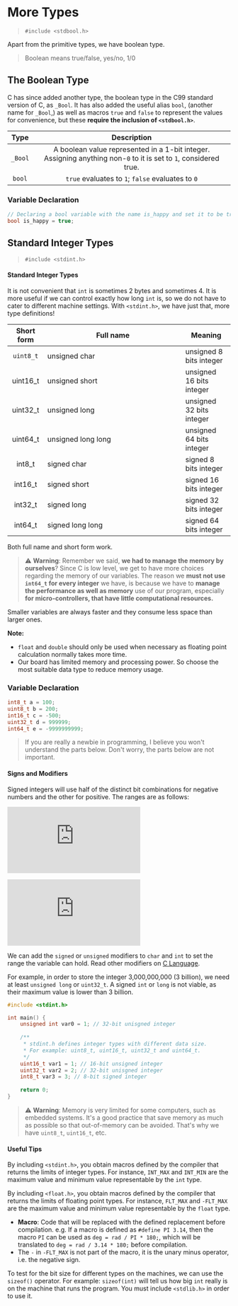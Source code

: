 # More Types

> `#include <stdbool.h>`

Apart from the primitive types, we have boolean type.

> Boolean means true/false, yes/no, 1/0

## The Boolean Type

C has since added another type, the boolean type in the C99 standard version of C, as `_Bool`. It has also added the useful alias `bool`, (another name for `_Bool`,) as well as macros `true` and `false` to represent the values for convenience, but these **require the inclusion of `<stdbool.h>`**.


|  Type  |                                                   Description                                                   |
| :-----: | :--------------------------------------------------------------------------------------------------------------: |
| `_Bool` | A boolean value represented in a 1-bit integer. Assigning anything non-`0` to it is set to `1`, considered true. |
| `bool` |                                `true` evaluates to `1`; `false` evaluates to `0`                                |

### Variable Declaration

```c
// Declaring a bool variable with the name is_happy and set it to be true
bool is_happy = true; 
```

## Standard Integer Types

> `#include <stdint.h>`

#### Standard Integer Types

It is not convenient that `int` is sometimes 2 bytes and sometimes 4. It is more useful if we can control exactly how long `int` is, so we do not have to cater to different machine settings. With `<stdint.h>`, we have just that, more type definitions!

<table><thead><tr><th align="center">Short form</th><th width="295.7333577473958">Full name</th><th>Meaning</th></tr></thead><tbody><tr><td align="center"><code>uint8_t</code></td><td>unsigned char</td><td>unsigned 8 bits integer</td></tr><tr><td align="center">uint16_t</td><td>unsigned short</td><td>unsigned 16 bits integer</td></tr><tr><td align="center">uint32_t</td><td>unsigned long</td><td>unsigned 32 bits integer</td></tr><tr><td align="center">uint64_t</td><td>unsigned long long</td><td>unsigned 64 bits integer</td></tr><tr><td align="center">int8_t</td><td>signed char</td><td>signed 8 bits integer</td></tr><tr><td align="center">int16_t</td><td>signed short</td><td>signed 16 bits integer</td></tr><tr><td align="center">int32_t</td><td>signed long</td><td>signed 32 bits integer</td></tr><tr><td align="center">int64_t</td><td>signed long long</td><td>signed 64 bits integer</td></tr></tbody></table>

Both full name and short form work.

> :warning: **Warning**: Remember we said, **we had to manage the memory by ourselves**? Since C is low level, we get to have more choices regarding the memory of our variables. The reason we **must not use `int64_t` for every integer** we have, is because we have to **manage the performance as well as memory** use of our program, especially **for micro-controllers, that have little computational resources.**

Smaller variables are always faster and they consume less space than larger ones.

**Note:**

* `float` and `double` should only be used when necessary as floating point calculation normally takes more time.
* Our board has limited memory and processing power. So choose the most suitable data type to reduce memory usage.

### Variable Declaration

```c
int8_t a = 100;
uint8_t b = 200;
int16_t c = -500;
uint32_t d = 999999;
int64_t e = -9999999999;
```

> If you are really a newbie in programming, I believe you won't understand the parts below. Don't worry, the parts below are not important.

#### Signs and Modifiers

Signed integers will use half of the distinct bit combinations for negative numbers and the other for positive. The ranges are as follows:

![Signed range equation](https://latex.codecogs.com/svg.latex?%5Ctext%7BSigned%20Range%7D%20%3D%20%5B-2%5E%7B%5Ctext%7Bbit%7D-1%7D%2C2%5E%7B%5Ctext%7Bbit%7D-1%7D-1%5D)

![Unsigned range equation](http://latex.codecogs.com/svg.latex?%5Ctext%7BUnsigned%20Range%7D%20%3D%20%5B0%2C2%5E%7B%5Ctext%7Bbit%7D%7D-1%5D)

We can add the `signed` or `unsigned` modifiers to `char` and `int` to set the range the variable can hold. Read other modifiers on [C Language](http://c-language.com/c-tutorial/c-type-modifiers/).

For example, in order to store the integer 3,000,000,000 (3 billion), we need at least `unsigned long` or `uint32_t`. A signed `int` or `long` is not viable, as their maximum value is lower than 3 billion.

```c
#include <stdint.h>

int main() {
    unsigned int var0 = 1; // 32-bit unisgned integer
  
    /**
     * stdint.h defines integer types with different data size.
     * For example: uint8_t, uint16_t, uint32_t and uint64_t.
     */
    uint16_t var1 = 1; // 16-bit unsigned integer
    uint32_t var2 = 2; // 32-bit unisgned integer
    int8_t var3 = 3; // 8-bit signed integer
  
    return 0;
}
```

> :warning: **Warning**: Memory is very limited for some computers, such as embedded systems. It's a good practice that save memory as much as possible so that out-of-memory can be avoided. That's why we have `uint8_t`, `uint16_t`, etc.

#### Useful Tips

By including `<stdint.h>`, you obtain macros defined by the compiler that returns the limits of integer types. For instance, `INT_MAX` and `INT_MIN` are the maximum value and minimum value representable by the `int` type.

By including `<float.h>`, you obtain macros defined by the compiler that returns the limits of floating point types. For instance, `FLT_MAX` and `-FLT_MAX` are the maximum value and minimum value representable by the `float` type.

* **Macro**: Code that will be replaced with the defined replacement before compilation. e.g. If a macro is defined as `#define PI 3.14`, then the macro `PI` can be used as `deg = rad / PI * 180;`, which will be translated to `deg = rad / 3.14 * 180;` before compilation.
* The `-` in `-FLT_MAX` is not part of the macro, it is the unary minus operator, i.e. the negative sign.

To test for the bit size for different types on the machines, we can use the `sizeof()` operator. For example: `sizeof(int)` will tell us how big `int` really is on the machine that runs the program. You must include `<stdlib.h>` in order to use it.
